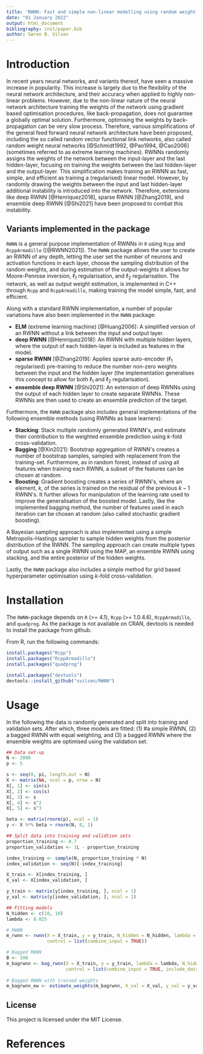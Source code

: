 ```yaml
---
title: 'RWNN: Fast and simple non-linear modelling using random weight neural networks in R'
date: "01 January 2022"
output: html_document
bibliography: inst/paper.bib
author: Søren B. Vilsen
---
```


# Introduction
In recent years neural networks, and variants thereof, have seen a massive increase in popularity. This increase is largely due to the flexibility of the neural network architecture, and their accuracy when applied to highly non-linear problems. However, due to the non-linear nature of the neural network architecture training the weights of the network using gradient based optimisation procedures, like back-propagation, does not guarantee a globally optimal solution. Furthermore, optimising the weights by back-propagation can be very slow process. Therefore, various simplifications of the general feed forward neural network architecture have been proposed, including the so called random vector functional link networks, also called random weight neural networks [@Schmidt1992, @Pao1994, @Cao2006] (sometimes referred to as extreme learning machines). RWNNs randomly assigns the weights of the network between the input-layer and the last hidden-layer, focusing on training the weights between the last hidden-layer and the output-layer. This simplification makes training an RWNN as fast, simple, and efficient as training a (regularised) linear model. However, by randomly drawing the weights between the input and last hidden-layer additional instability is introduced into the network. Therefore, extensions like deep RWNN [@Henriquez2018], sparse RWNN [@Zhang2019], and ensemble deep RWNN [@Shi2021] have been proposed to combat this instability.

## Variants implemented in the package
`RWNN` is a general purpose implementation of RWNNs in `R` using `Rcpp` and `RcppArmadillo` ([@RWNN2021]). The `RWNN` package allows the user to create an RWNN of any depth, letting the user set the number of neurons and activation functions in each layer, choose the sampling distribution of the random weights, and during estimation of the output-weights it allows for Moore-Penrose inversion, $\ell_1$ regularisation, and $\ell_2$ regularisation. The network, as well as output weight estimation, is implemented in C++ through `Rcpp` and `RcppArmadillo`, making training the model simple, fast, and efficient.

Along with a standard RWNN implementation, a number of popular variations have also been implemented in the `RWNN` package: 

 - **ELM** (extreme learning machine) [@Huang2006]: A simplified version of an RWNN without a link between the input and output layer. 
 - **deep RWNN** [@Henriquez2018]: An RWNN with multiple hidden layers, where the output of each hidden-layer is included as features in the model. 
 - **sparse RWNN** [@Zhang2019]: Applies sparse auto-encoder ($\ell_1$ regularised) pre-training to reduce the number non-zero weights between the input and the hidden layer (the implementation generalises this concept to allow for both $\ell_1$ and $\ell_2$ regularisation). 
 - **ensemble deep RWNN** [@Shi2021]: An extension of deep RWNNs using the output of each hidden layer to create separate RWNNs. These RWNNs are then used to create an ensemble prediction of the target.  

Furthermore, the `RWNN` package also includes general implementations of the following ensemble methods (using RWNNs as base learners): 

 - **Stacking**: Stack multiple randomly generated RWNN's, and estimate their contribution to the weighted ensemble prediction using $k$-fold cross-validation.
 - **Bagging** [@Xin2021]: Bootstrap aggregation of RWNN's creates a number of bootstrap samples, sampled with replacement from the training-set. Furthermore, as in random forest, instead of using all features when training each RWNN, a subset of the features can be  chosen at random. 
 - **Boosting**: Gradient boosting creates a series of RWNN's, where an element, $k$, of the series is trained on the residual of the previous $k - 1$ RWNN's. It further allows for manipulation of the learning rate used to improve the generalisation of the boosted model. Lastly, like the implemented bagging method, the number of features used in each iteration can be chosen at random (also called stochastic gradient boosting). 

A Bayesian sampling approach is also implemented using a simple Metropolis-Hastings sampler to sample hidden weights from the posterior distribution of the RWNN. The sampling approach can create multiple types of output such as a single RWNN using the MAP, an ensemble RWNN using stacking, and the entire posterior of the hidden weights.  

Lastly, the `RWNN` package also includes a simple method for grid based hyperparameter optimisation using $k$-fold cross-validation.

# Installation

The `RWNN`-package depends on `R` (>= 4.1), `Rcpp` (>= 1.0.4.6), `RcppArmadillo`, and `quadprog`. As the package is not available on CRAN, devtools is needed to install the package from github. 

From R, run the following commands:  
```r
install.packages("Rcpp")
install.packages("RcppArmadillo")
install.packages("quadprog")

install.packages("devtools")
devtools::install_github("svilsen/RWNN")
```

# Usage
In the following the data is randomly generated and split into training and validation sets. After which, three models are fitted: (1) #a simple RWNN, (2) a bagged RWNN with equal weighting, and (3) a bagged RWNN where the ensemble weights are optimised using the validation set.

```r
## Data set-up
N <- 2000
p <- 5

s <- seq(0, pi, length.out = N)
X <- matrix(NA, ncol = p, nrow = N)
X[, 1] <- sin(s)
X[, 2] <- cos(s)
X[, 3] <- s
X[, 4] <- s^2
X[, 5] <- s^3

beta <- matrix(rnorm(p), ncol = 1) 
y <- X %*% beta + rnorm(N, 0, 1)

## Split data into training and validtion sets
proportion_training <- 0.7
proportion_validation <- 1L - proportion_training

index_training <- sample(N, proportion_training * N)
index_validation <- seq(N)[-index_training]

X_train <- X[index_training, ]
X_val <- X[index_validation, ]

y_train <- matrix(y[index_training, ], ncol = 1)
y_val <- matrix(y[index_validation, ], ncol = 1)

## Fitting models
N_hidden <- c(10, 10)
lambda <- 0.025

# RWNN
m_rwnn <- rwnn(X = X_train, y = y_train, N_hidden = N_hidden, lambda = lambda, 
               control = list(combine_input = TRUE))

# Bagged RWNN
B <- 100 
m_bagrwnn <- bag_rwnn(X = X_train, y = y_train, lambda = lambda, N_hidden = N_hidden, B = B,
                      control = list(combine_input = TRUE, include_data = FALSE))
             
# Bagged RWNN with trained weights        
m_bagrwnn_ew <- estimate_weights(m_bagrwnn, X_val = X_val, y_val = y_val)
```

## License

This project is licensed under the MIT License.

# References
